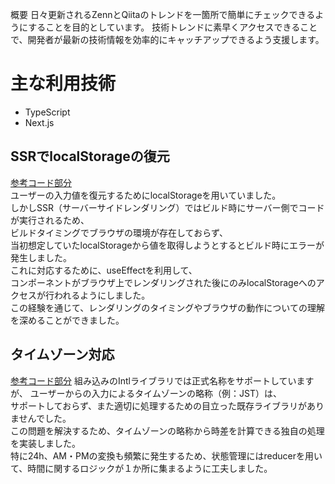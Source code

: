 概要
日々更新されるZennとQiitaのトレンドを一箇所で簡単にチェックできるようにすることを目的としています。
技術トレンドに素早くアクセスできることで、開発者が最新の技術情報を効率的にキャッチアップできるよう支援します。

# 主な利用技術
- TypeScript
- Next.js

## SSRでlocalStorageの復元

[参考コード部分](https://github.com/gmagmeg/global-time-schedule/blob/main/front/src/main-contents.tsx#L58)  
ユーザーの入力値を復元するためにlocalStorageを用いていました。  
しかしSSR（サーバーサイドレンダリング）ではビルド時にサーバー側でコードが実行されるため、  
ビルドタイミングでブラウザの環境が存在しておらず、  
当初想定していたlocalStorageから値を取得しようとするとビルド時にエラーが発生しました。  
これに対応するために、useEffectを利用して、  
コンポーネントがブラウザ上でレンダリングされた後にのみlocalStorageへのアクセスが行われるようにしました。  
この経験を通じて、レンダリングのタイミングやブラウザの動作についての理解を深めることができました。

## タイムゾーン対応

[参考コード部分](https://github.com/gmagmeg/global-time-schedule/blob/main/front/src/hooks/schedule-reducer.ts)
組み込みのIntlライブラリでは正式名称をサポートしていますが、  ユーザーからの入力によるタイムゾーンの略称（例：JST）は、  
サポートしておらず、また適切に処理するための目立った既存ライブラリがありませんでした。  
この問題を解決するため、タイムゾーンの略称から時差を計算できる独自の処理を実装しました。  
特に24h、AM・PMの変換も頻繁に発生するため、状態管理にはreducerを用いて、時間に関するロジックが１か所に集まるように工夫しました。  
